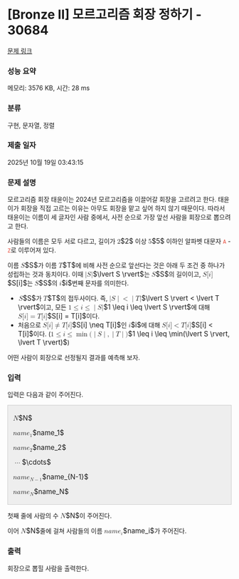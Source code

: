 # [Bronze II] 모르고리즘 회장 정하기 - 30684 

[문제 링크](https://www.acmicpc.net/problem/30684) 

### 성능 요약

메모리: 3576 KB, 시간: 28 ms

### 분류

구현, 문자열, 정렬

### 제출 일자

2025년 10월 19일 03:43:15

### 문제 설명

<p>모르고리즘 회장 태윤이는 2024년 모르고리즘을 이끌어갈 회장을 고르려고 한다. 태윤이가 회장을 직접 고르는 이유는 아무도 회장을 맡고 싶어 하지 않기 때문이다. 따라서 태윤이는 이름이 세 글자인 사람 중에서, 사전 순으로 가장 앞선 사람을 회장으로 뽑으려고 한다.</p>

<p>사람들의 이름은 모두 서로 다르고, 길이가 <mjx-container class="MathJax" jax="CHTML" style="font-size: 109%; position: relative;"><mjx-math class="MJX-TEX" aria-hidden="true"><mjx-mn class="mjx-n"><mjx-c class="mjx-c32"></mjx-c></mjx-mn></mjx-math><mjx-assistive-mml unselectable="on" display="inline"><math xmlns="http://www.w3.org/1998/Math/MathML"><mn>2</mn></math></mjx-assistive-mml><span aria-hidden="true" class="no-mathjax mjx-copytext">$2$</span></mjx-container> 이상 <mjx-container class="MathJax" jax="CHTML" style="font-size: 109%; position: relative;"><mjx-math class="MJX-TEX" aria-hidden="true"><mjx-mn class="mjx-n"><mjx-c class="mjx-c35"></mjx-c></mjx-mn></mjx-math><mjx-assistive-mml unselectable="on" display="inline"><math xmlns="http://www.w3.org/1998/Math/MathML"><mn>5</mn></math></mjx-assistive-mml><span aria-hidden="true" class="no-mathjax mjx-copytext">$5$</span></mjx-container> 이하인 알파벳 대문자 <span style="color:#e74c3c;"><code>A</code></span> - <span style="color:#e74c3c;"><code>Z</code></span>로 이루어져 있다.</p>

<p>이름 <mjx-container class="MathJax" jax="CHTML" style="font-size: 109%; position: relative;"><mjx-math class="MJX-TEX" aria-hidden="true"><mjx-mi class="mjx-i"><mjx-c class="mjx-c1D446 TEX-I"></mjx-c></mjx-mi></mjx-math><mjx-assistive-mml unselectable="on" display="inline"><math xmlns="http://www.w3.org/1998/Math/MathML"><mi>S</mi></math></mjx-assistive-mml><span aria-hidden="true" class="no-mathjax mjx-copytext">$S$</span></mjx-container>가 이름 <mjx-container class="MathJax" jax="CHTML" style="font-size: 109%; position: relative;"><mjx-math class="MJX-TEX" aria-hidden="true"><mjx-mi class="mjx-i"><mjx-c class="mjx-c1D447 TEX-I"></mjx-c></mjx-mi></mjx-math><mjx-assistive-mml unselectable="on" display="inline"><math xmlns="http://www.w3.org/1998/Math/MathML"><mi>T</mi></math></mjx-assistive-mml><span aria-hidden="true" class="no-mathjax mjx-copytext">$T$</span></mjx-container>에 비해 사전 순으로 앞선다는 것은 아래 두 조건 중 하나가 성립하는 것과 동치이다. 이때 <mjx-container class="MathJax" jax="CHTML" style="font-size: 109%; position: relative;"><mjx-math class="MJX-TEX" aria-hidden="true"><mjx-mo class="mjx-n"><mjx-c class="mjx-c7C"></mjx-c></mjx-mo><mjx-mi class="mjx-i"><mjx-c class="mjx-c1D446 TEX-I"></mjx-c></mjx-mi><mjx-mo class="mjx-n"><mjx-c class="mjx-c7C"></mjx-c></mjx-mo></mjx-math><mjx-assistive-mml unselectable="on" display="inline"><math xmlns="http://www.w3.org/1998/Math/MathML"><mo data-mjx-texclass="OPEN" fence="false" stretchy="false">|</mo><mi>S</mi><mo data-mjx-texclass="CLOSE" fence="false" stretchy="false">|</mo></math></mjx-assistive-mml><span aria-hidden="true" class="no-mathjax mjx-copytext">$\lvert S \rvert$</span></mjx-container>는 <mjx-container class="MathJax" jax="CHTML" style="font-size: 109%; position: relative;"><mjx-math class="MJX-TEX" aria-hidden="true"><mjx-mi class="mjx-i"><mjx-c class="mjx-c1D446 TEX-I"></mjx-c></mjx-mi></mjx-math><mjx-assistive-mml unselectable="on" display="inline"><math xmlns="http://www.w3.org/1998/Math/MathML"><mi>S</mi></math></mjx-assistive-mml><span aria-hidden="true" class="no-mathjax mjx-copytext">$S$</span></mjx-container>의 길이이고, <mjx-container class="MathJax" jax="CHTML" style="font-size: 109%; position: relative;"><mjx-math class="MJX-TEX" aria-hidden="true"><mjx-mi class="mjx-i"><mjx-c class="mjx-c1D446 TEX-I"></mjx-c></mjx-mi><mjx-mo class="mjx-n"><mjx-c class="mjx-c5B"></mjx-c></mjx-mo><mjx-mi class="mjx-i"><mjx-c class="mjx-c1D456 TEX-I"></mjx-c></mjx-mi><mjx-mo class="mjx-n"><mjx-c class="mjx-c5D"></mjx-c></mjx-mo></mjx-math><mjx-assistive-mml unselectable="on" display="inline"><math xmlns="http://www.w3.org/1998/Math/MathML"><mi>S</mi><mo stretchy="false">[</mo><mi>i</mi><mo stretchy="false">]</mo></math></mjx-assistive-mml><span aria-hidden="true" class="no-mathjax mjx-copytext">$S[i]$</span></mjx-container>는 <mjx-container class="MathJax" jax="CHTML" style="font-size: 109%; position: relative;"><mjx-math class="MJX-TEX" aria-hidden="true"><mjx-mi class="mjx-i"><mjx-c class="mjx-c1D446 TEX-I"></mjx-c></mjx-mi></mjx-math><mjx-assistive-mml unselectable="on" display="inline"><math xmlns="http://www.w3.org/1998/Math/MathML"><mi>S</mi></math></mjx-assistive-mml><span aria-hidden="true" class="no-mathjax mjx-copytext">$S$</span></mjx-container>의 <mjx-container class="MathJax" jax="CHTML" style="font-size: 109%; position: relative;"><mjx-math class="MJX-TEX" aria-hidden="true"><mjx-mi class="mjx-i"><mjx-c class="mjx-c1D456 TEX-I"></mjx-c></mjx-mi></mjx-math><mjx-assistive-mml unselectable="on" display="inline"><math xmlns="http://www.w3.org/1998/Math/MathML"><mi>i</mi></math></mjx-assistive-mml><span aria-hidden="true" class="no-mathjax mjx-copytext">$i$</span></mjx-container>번째 문자를 의미한다.</p>

<ul>
	<li><mjx-container class="MathJax" jax="CHTML" style="font-size: 109%; position: relative;"> <mjx-math class="MJX-TEX" aria-hidden="true"><mjx-mi class="mjx-i"><mjx-c class="mjx-c1D446 TEX-I"></mjx-c></mjx-mi></mjx-math><mjx-assistive-mml unselectable="on" display="inline"><math xmlns="http://www.w3.org/1998/Math/MathML"><mi>S</mi></math></mjx-assistive-mml><span aria-hidden="true" class="no-mathjax mjx-copytext">$S$</span></mjx-container>가 <mjx-container class="MathJax" jax="CHTML" style="font-size: 109%; position: relative;"><mjx-math class="MJX-TEX" aria-hidden="true"><mjx-mi class="mjx-i"><mjx-c class="mjx-c1D447 TEX-I"></mjx-c></mjx-mi></mjx-math><mjx-assistive-mml unselectable="on" display="inline"><math xmlns="http://www.w3.org/1998/Math/MathML"><mi>T</mi></math></mjx-assistive-mml><span aria-hidden="true" class="no-mathjax mjx-copytext">$T$</span></mjx-container>의 접두사이다. 즉, <mjx-container class="MathJax" jax="CHTML" style="font-size: 109%; position: relative;"><mjx-math class="MJX-TEX" aria-hidden="true"><mjx-mo class="mjx-n"><mjx-c class="mjx-c7C"></mjx-c></mjx-mo><mjx-mi class="mjx-i"><mjx-c class="mjx-c1D446 TEX-I"></mjx-c></mjx-mi><mjx-mo class="mjx-n"><mjx-c class="mjx-c7C"></mjx-c></mjx-mo><mjx-mo class="mjx-n" space="4"><mjx-c class="mjx-c3C"></mjx-c></mjx-mo><mjx-mo class="mjx-n" space="4"><mjx-c class="mjx-c7C"></mjx-c></mjx-mo><mjx-mi class="mjx-i"><mjx-c class="mjx-c1D447 TEX-I"></mjx-c></mjx-mi><mjx-mo class="mjx-n"><mjx-c class="mjx-c7C"></mjx-c></mjx-mo></mjx-math><mjx-assistive-mml unselectable="on" display="inline"><math xmlns="http://www.w3.org/1998/Math/MathML"><mo data-mjx-texclass="OPEN" fence="false" stretchy="false">|</mo><mi>S</mi><mo data-mjx-texclass="CLOSE" fence="false" stretchy="false">|</mo><mo><</mo><mo data-mjx-texclass="OPEN" fence="false" stretchy="false">|</mo><mi>T</mi><mo data-mjx-texclass="CLOSE" fence="false" stretchy="false">|</mo></math></mjx-assistive-mml><span aria-hidden="true" class="no-mathjax mjx-copytext">$\lvert S \rvert < \lvert T \rvert$</span></mjx-container>이고, 모든 <mjx-container class="MathJax" jax="CHTML" style="font-size: 109%; position: relative;"><mjx-math class="MJX-TEX" aria-hidden="true"><mjx-mn class="mjx-n"><mjx-c class="mjx-c31"></mjx-c></mjx-mn><mjx-mo class="mjx-n" space="4"><mjx-c class="mjx-c2264"></mjx-c></mjx-mo><mjx-mi class="mjx-i" space="4"><mjx-c class="mjx-c1D456 TEX-I"></mjx-c></mjx-mi><mjx-mo class="mjx-n" space="4"><mjx-c class="mjx-c2264"></mjx-c></mjx-mo><mjx-mo class="mjx-n" space="4"><mjx-c class="mjx-c7C"></mjx-c></mjx-mo><mjx-mi class="mjx-i"><mjx-c class="mjx-c1D446 TEX-I"></mjx-c></mjx-mi><mjx-mo class="mjx-n"><mjx-c class="mjx-c7C"></mjx-c></mjx-mo></mjx-math><mjx-assistive-mml unselectable="on" display="inline"><math xmlns="http://www.w3.org/1998/Math/MathML"><mn>1</mn><mo>≤</mo><mi>i</mi><mo>≤</mo><mo data-mjx-texclass="OPEN" fence="false" stretchy="false">|</mo><mi>S</mi><mo data-mjx-texclass="CLOSE" fence="false" stretchy="false">|</mo></math></mjx-assistive-mml><span aria-hidden="true" class="no-mathjax mjx-copytext">$1 \leq i \leq \lvert S \rvert$</span></mjx-container>에 대해 <mjx-container class="MathJax" jax="CHTML" style="font-size: 109%; position: relative;"><mjx-math class="MJX-TEX" aria-hidden="true"><mjx-mi class="mjx-i"><mjx-c class="mjx-c1D446 TEX-I"></mjx-c></mjx-mi><mjx-mo class="mjx-n"><mjx-c class="mjx-c5B"></mjx-c></mjx-mo><mjx-mi class="mjx-i"><mjx-c class="mjx-c1D456 TEX-I"></mjx-c></mjx-mi><mjx-mo class="mjx-n"><mjx-c class="mjx-c5D"></mjx-c></mjx-mo><mjx-mo class="mjx-n" space="4"><mjx-c class="mjx-c3D"></mjx-c></mjx-mo><mjx-mi class="mjx-i" space="4"><mjx-c class="mjx-c1D447 TEX-I"></mjx-c></mjx-mi><mjx-mo class="mjx-n"><mjx-c class="mjx-c5B"></mjx-c></mjx-mo><mjx-mi class="mjx-i"><mjx-c class="mjx-c1D456 TEX-I"></mjx-c></mjx-mi><mjx-mo class="mjx-n"><mjx-c class="mjx-c5D"></mjx-c></mjx-mo></mjx-math><mjx-assistive-mml unselectable="on" display="inline"><math xmlns="http://www.w3.org/1998/Math/MathML"><mi>S</mi><mo stretchy="false">[</mo><mi>i</mi><mo stretchy="false">]</mo><mo>=</mo><mi>T</mi><mo stretchy="false">[</mo><mi>i</mi><mo stretchy="false">]</mo></math></mjx-assistive-mml><span aria-hidden="true" class="no-mathjax mjx-copytext">$S[i] = T[i]$</span></mjx-container>이다.</li>
	<li>처음으로 <mjx-container class="MathJax" jax="CHTML" style="font-size: 109%; position: relative;"><mjx-math class="MJX-TEX" aria-hidden="true"><mjx-mi class="mjx-i"><mjx-c class="mjx-c1D446 TEX-I"></mjx-c></mjx-mi><mjx-mo class="mjx-n"><mjx-c class="mjx-c5B"></mjx-c></mjx-mo><mjx-mi class="mjx-i"><mjx-c class="mjx-c1D456 TEX-I"></mjx-c></mjx-mi><mjx-mo class="mjx-n"><mjx-c class="mjx-c5D"></mjx-c></mjx-mo><mjx-mo class="mjx-n" space="4"><mjx-c class="mjx-c2260"></mjx-c></mjx-mo><mjx-mi class="mjx-i" space="4"><mjx-c class="mjx-c1D447 TEX-I"></mjx-c></mjx-mi><mjx-mo class="mjx-n"><mjx-c class="mjx-c5B"></mjx-c></mjx-mo><mjx-mi class="mjx-i"><mjx-c class="mjx-c1D456 TEX-I"></mjx-c></mjx-mi><mjx-mo class="mjx-n"><mjx-c class="mjx-c5D"></mjx-c></mjx-mo></mjx-math><mjx-assistive-mml unselectable="on" display="inline"><math xmlns="http://www.w3.org/1998/Math/MathML"><mi>S</mi><mo stretchy="false">[</mo><mi>i</mi><mo stretchy="false">]</mo><mo>≠</mo><mi>T</mi><mo stretchy="false">[</mo><mi>i</mi><mo stretchy="false">]</mo></math></mjx-assistive-mml><span aria-hidden="true" class="no-mathjax mjx-copytext">$S[i] \neq T[i]$</span></mjx-container>인 <mjx-container class="MathJax" jax="CHTML" style="font-size: 109%; position: relative;"><mjx-math class="MJX-TEX" aria-hidden="true"><mjx-mi class="mjx-i"><mjx-c class="mjx-c1D456 TEX-I"></mjx-c></mjx-mi></mjx-math><mjx-assistive-mml unselectable="on" display="inline"><math xmlns="http://www.w3.org/1998/Math/MathML"><mi>i</mi></math></mjx-assistive-mml><span aria-hidden="true" class="no-mathjax mjx-copytext">$i$</span></mjx-container>에 대해 <mjx-container class="MathJax" jax="CHTML" style="font-size: 109%; position: relative;"><mjx-math class="MJX-TEX" aria-hidden="true"><mjx-mi class="mjx-i"><mjx-c class="mjx-c1D446 TEX-I"></mjx-c></mjx-mi><mjx-mo class="mjx-n"><mjx-c class="mjx-c5B"></mjx-c></mjx-mo><mjx-mi class="mjx-i"><mjx-c class="mjx-c1D456 TEX-I"></mjx-c></mjx-mi><mjx-mo class="mjx-n"><mjx-c class="mjx-c5D"></mjx-c></mjx-mo><mjx-mo class="mjx-n" space="4"><mjx-c class="mjx-c3C"></mjx-c></mjx-mo><mjx-mi class="mjx-i" space="4"><mjx-c class="mjx-c1D447 TEX-I"></mjx-c></mjx-mi><mjx-mo class="mjx-n"><mjx-c class="mjx-c5B"></mjx-c></mjx-mo><mjx-mi class="mjx-i"><mjx-c class="mjx-c1D456 TEX-I"></mjx-c></mjx-mi><mjx-mo class="mjx-n"><mjx-c class="mjx-c5D"></mjx-c></mjx-mo></mjx-math><mjx-assistive-mml unselectable="on" display="inline"><math xmlns="http://www.w3.org/1998/Math/MathML"><mi>S</mi><mo stretchy="false">[</mo><mi>i</mi><mo stretchy="false">]</mo><mo><</mo><mi>T</mi><mo stretchy="false">[</mo><mi>i</mi><mo stretchy="false">]</mo></math></mjx-assistive-mml><span aria-hidden="true" class="no-mathjax mjx-copytext">$S[i] < T[i]$</span></mjx-container>이다. (<mjx-container class="MathJax" jax="CHTML" style="font-size: 109%; position: relative;"><mjx-math class="MJX-TEX" aria-hidden="true"><mjx-mn class="mjx-n"><mjx-c class="mjx-c31"></mjx-c></mjx-mn><mjx-mo class="mjx-n" space="4"><mjx-c class="mjx-c2264"></mjx-c></mjx-mo><mjx-mi class="mjx-i" space="4"><mjx-c class="mjx-c1D456 TEX-I"></mjx-c></mjx-mi><mjx-mo class="mjx-n" space="4"><mjx-c class="mjx-c2264"></mjx-c></mjx-mo><mjx-mo class="mjx-n" space="4"><mjx-c class="mjx-c6D"></mjx-c><mjx-c class="mjx-c69"></mjx-c><mjx-c class="mjx-c6E"></mjx-c></mjx-mo><mjx-mo class="mjx-n"><mjx-c class="mjx-c28"></mjx-c></mjx-mo><mjx-mo class="mjx-n"><mjx-c class="mjx-c7C"></mjx-c></mjx-mo><mjx-mi class="mjx-i"><mjx-c class="mjx-c1D446 TEX-I"></mjx-c></mjx-mi><mjx-mo class="mjx-n"><mjx-c class="mjx-c7C"></mjx-c></mjx-mo><mjx-mo class="mjx-n"><mjx-c class="mjx-c2C"></mjx-c></mjx-mo><mjx-mo class="mjx-n" space="2"><mjx-c class="mjx-c7C"></mjx-c></mjx-mo><mjx-mi class="mjx-i"><mjx-c class="mjx-c1D447 TEX-I"></mjx-c></mjx-mi><mjx-mo class="mjx-n"><mjx-c class="mjx-c7C"></mjx-c></mjx-mo><mjx-mo class="mjx-n"><mjx-c class="mjx-c29"></mjx-c></mjx-mo></mjx-math><mjx-assistive-mml unselectable="on" display="inline"><math xmlns="http://www.w3.org/1998/Math/MathML"><mn>1</mn><mo>≤</mo><mi>i</mi><mo>≤</mo><mo data-mjx-texclass="OP" movablelimits="true">min</mo><mo stretchy="false">(</mo><mo data-mjx-texclass="OPEN" fence="false" stretchy="false">|</mo><mi>S</mi><mo data-mjx-texclass="CLOSE" fence="false" stretchy="false">|</mo><mo>,</mo><mo data-mjx-texclass="OPEN" fence="false" stretchy="false">|</mo><mi>T</mi><mo data-mjx-texclass="CLOSE" fence="false" stretchy="false">|</mo><mo stretchy="false">)</mo></math></mjx-assistive-mml><span aria-hidden="true" class="no-mathjax mjx-copytext">$1 \leq i \leq \min(\lvert S \rvert, \lvert T \rvert)$</span></mjx-container>)</li>
</ul>

<p>어떤 사람이 회장으로 선정될지 결과를 예측해 보자.</p>

### 입력 

 <p>입력은 다음과 같이 주어진다.</p>

<div style="background:#eeeeee;border:1px solid #cccccc;padding:5px 10px;">
<p><mjx-container class="MathJax" jax="CHTML" style="font-size: 109%; position: relative;"> <mjx-math class="MJX-TEX" aria-hidden="true"><mjx-mi class="mjx-i"><mjx-c class="mjx-c1D441 TEX-I"></mjx-c></mjx-mi></mjx-math><mjx-assistive-mml unselectable="on" display="inline"><math xmlns="http://www.w3.org/1998/Math/MathML"><mi>N</mi></math></mjx-assistive-mml><span aria-hidden="true" class="no-mathjax mjx-copytext">$N$</span> </mjx-container></p>

<p><mjx-container class="MathJax" jax="CHTML" style="font-size: 109%; position: relative;"> <mjx-math class="MJX-TEX" aria-hidden="true"><mjx-mi class="mjx-i"><mjx-c class="mjx-c1D45B TEX-I"></mjx-c></mjx-mi><mjx-mi class="mjx-i"><mjx-c class="mjx-c1D44E TEX-I"></mjx-c></mjx-mi><mjx-mi class="mjx-i"><mjx-c class="mjx-c1D45A TEX-I"></mjx-c></mjx-mi><mjx-msub><mjx-mi class="mjx-i"><mjx-c class="mjx-c1D452 TEX-I"></mjx-c></mjx-mi><mjx-script style="vertical-align: -0.15em;"><mjx-mn class="mjx-n" size="s"><mjx-c class="mjx-c31"></mjx-c></mjx-mn></mjx-script></mjx-msub></mjx-math><mjx-assistive-mml unselectable="on" display="inline"><math xmlns="http://www.w3.org/1998/Math/MathML"><mi>n</mi><mi>a</mi><mi>m</mi><msub><mi>e</mi><mn>1</mn></msub></math></mjx-assistive-mml><span aria-hidden="true" class="no-mathjax mjx-copytext">$name_1$</span> </mjx-container></p>

<p><mjx-container class="MathJax" jax="CHTML" style="font-size: 109%; position: relative;"> <mjx-math class="MJX-TEX" aria-hidden="true"><mjx-mi class="mjx-i"><mjx-c class="mjx-c1D45B TEX-I"></mjx-c></mjx-mi><mjx-mi class="mjx-i"><mjx-c class="mjx-c1D44E TEX-I"></mjx-c></mjx-mi><mjx-mi class="mjx-i"><mjx-c class="mjx-c1D45A TEX-I"></mjx-c></mjx-mi><mjx-msub><mjx-mi class="mjx-i"><mjx-c class="mjx-c1D452 TEX-I"></mjx-c></mjx-mi><mjx-script style="vertical-align: -0.15em;"><mjx-mn class="mjx-n" size="s"><mjx-c class="mjx-c32"></mjx-c></mjx-mn></mjx-script></mjx-msub></mjx-math><mjx-assistive-mml unselectable="on" display="inline"><math xmlns="http://www.w3.org/1998/Math/MathML"><mi>n</mi><mi>a</mi><mi>m</mi><msub><mi>e</mi><mn>2</mn></msub></math></mjx-assistive-mml><span aria-hidden="true" class="no-mathjax mjx-copytext">$name_2$</span> </mjx-container></p>

<p><mjx-container class="MathJax" jax="CHTML" style="font-size: 109%; position: relative;"> <mjx-math class="MJX-TEX" aria-hidden="true"><mjx-mo class="mjx-n"><mjx-c class="mjx-c22EF"></mjx-c></mjx-mo></mjx-math><mjx-assistive-mml unselectable="on" display="inline"><math xmlns="http://www.w3.org/1998/Math/MathML"><mo>⋯</mo></math></mjx-assistive-mml><span aria-hidden="true" class="no-mathjax mjx-copytext">$\cdots$</span> </mjx-container></p>

<p><mjx-container class="MathJax" jax="CHTML" style="font-size: 109%; position: relative;"> <mjx-math class="MJX-TEX" aria-hidden="true"><mjx-mi class="mjx-i"><mjx-c class="mjx-c1D45B TEX-I"></mjx-c></mjx-mi><mjx-mi class="mjx-i"><mjx-c class="mjx-c1D44E TEX-I"></mjx-c></mjx-mi><mjx-mi class="mjx-i"><mjx-c class="mjx-c1D45A TEX-I"></mjx-c></mjx-mi><mjx-msub><mjx-mi class="mjx-i"><mjx-c class="mjx-c1D452 TEX-I"></mjx-c></mjx-mi><mjx-script style="vertical-align: -0.15em;"><mjx-texatom size="s" texclass="ORD"><mjx-mi class="mjx-i"><mjx-c class="mjx-c1D441 TEX-I"></mjx-c></mjx-mi><mjx-mo class="mjx-n"><mjx-c class="mjx-c2212"></mjx-c></mjx-mo><mjx-mn class="mjx-n"><mjx-c class="mjx-c31"></mjx-c></mjx-mn></mjx-texatom></mjx-script></mjx-msub></mjx-math><mjx-assistive-mml unselectable="on" display="inline"><math xmlns="http://www.w3.org/1998/Math/MathML"><mi>n</mi><mi>a</mi><mi>m</mi><msub><mi>e</mi><mrow data-mjx-texclass="ORD"><mi>N</mi><mo>−</mo><mn>1</mn></mrow></msub></math></mjx-assistive-mml><span aria-hidden="true" class="no-mathjax mjx-copytext">$name_{N-1}$</span> </mjx-container></p>

<p><mjx-container class="MathJax" jax="CHTML" style="font-size: 109%; position: relative;"> <mjx-math class="MJX-TEX" aria-hidden="true"><mjx-mi class="mjx-i"><mjx-c class="mjx-c1D45B TEX-I"></mjx-c></mjx-mi><mjx-mi class="mjx-i"><mjx-c class="mjx-c1D44E TEX-I"></mjx-c></mjx-mi><mjx-mi class="mjx-i"><mjx-c class="mjx-c1D45A TEX-I"></mjx-c></mjx-mi><mjx-msub><mjx-mi class="mjx-i"><mjx-c class="mjx-c1D452 TEX-I"></mjx-c></mjx-mi><mjx-script style="vertical-align: -0.15em;"><mjx-mi class="mjx-i" size="s"><mjx-c class="mjx-c1D441 TEX-I"></mjx-c></mjx-mi></mjx-script></mjx-msub></mjx-math><mjx-assistive-mml unselectable="on" display="inline"><math xmlns="http://www.w3.org/1998/Math/MathML"><mi>n</mi><mi>a</mi><mi>m</mi><msub><mi>e</mi><mi>N</mi></msub></math></mjx-assistive-mml><span aria-hidden="true" class="no-mathjax mjx-copytext">$name_N$</span> </mjx-container></p>
</div>

<p>첫째 줄에 사람의 수 <mjx-container class="MathJax" jax="CHTML" style="font-size: 109%; position: relative;"><mjx-math class="MJX-TEX" aria-hidden="true"><mjx-mi class="mjx-i"><mjx-c class="mjx-c1D441 TEX-I"></mjx-c></mjx-mi></mjx-math><mjx-assistive-mml unselectable="on" display="inline"><math xmlns="http://www.w3.org/1998/Math/MathML"><mi>N</mi></math></mjx-assistive-mml><span aria-hidden="true" class="no-mathjax mjx-copytext">$N$</span></mjx-container>이 주어진다.</p>

<p>이어 <mjx-container class="MathJax" jax="CHTML" style="font-size: 109%; position: relative;"><mjx-math class="MJX-TEX" aria-hidden="true"><mjx-mi class="mjx-i"><mjx-c class="mjx-c1D441 TEX-I"></mjx-c></mjx-mi></mjx-math><mjx-assistive-mml unselectable="on" display="inline"><math xmlns="http://www.w3.org/1998/Math/MathML"><mi>N</mi></math></mjx-assistive-mml><span aria-hidden="true" class="no-mathjax mjx-copytext">$N$</span></mjx-container>줄에 걸쳐 사람들의 이름 <mjx-container class="MathJax" jax="CHTML" style="font-size: 109%; position: relative;"><mjx-math class="MJX-TEX" aria-hidden="true"><mjx-mi class="mjx-i"><mjx-c class="mjx-c1D45B TEX-I"></mjx-c></mjx-mi><mjx-mi class="mjx-i"><mjx-c class="mjx-c1D44E TEX-I"></mjx-c></mjx-mi><mjx-mi class="mjx-i"><mjx-c class="mjx-c1D45A TEX-I"></mjx-c></mjx-mi><mjx-msub><mjx-mi class="mjx-i"><mjx-c class="mjx-c1D452 TEX-I"></mjx-c></mjx-mi><mjx-script style="vertical-align: -0.15em;"><mjx-mi class="mjx-i" size="s"><mjx-c class="mjx-c1D456 TEX-I"></mjx-c></mjx-mi></mjx-script></mjx-msub></mjx-math><mjx-assistive-mml unselectable="on" display="inline"><math xmlns="http://www.w3.org/1998/Math/MathML"><mi>n</mi><mi>a</mi><mi>m</mi><msub><mi>e</mi><mi>i</mi></msub></math></mjx-assistive-mml><span aria-hidden="true" class="no-mathjax mjx-copytext">$name_i$</span></mjx-container>가 주어진다.</p>

### 출력 

 <p>회장으로 뽑힐 사람을 출력한다.</p>

